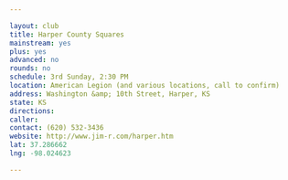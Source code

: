 ```yaml
---

layout: club
title: Harper County Squares
mainstream: yes
plus: yes
advanced: no
rounds: no
schedule: 3rd Sunday, 2:30 PM
location: American Legion (and various locations, call to confirm)
address: Washington &amp; 10th Street, Harper, KS
state: KS
directions: 
caller: 
contact: (620) 532-3436
website: http://www.jim-r.com/harper.htm
lat: 37.286662
lng: -98.024623

---
```


